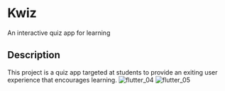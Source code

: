 # Kwiz

An interactive quiz app for learning

## Description

This project is a quiz app targeted at students to provide an exiting user experience that encourages learning.
![flutter_04](https://user-images.githubusercontent.com/95104961/185492567-74b74f07-43e5-4a7b-b325-a4fb07a7a771.png)
![flutter_05](https://user-images.githubusercontent.com/95104961/185492590-c4cf6949-a2af-4e34-bef0-c15ad9368fc9.png)
